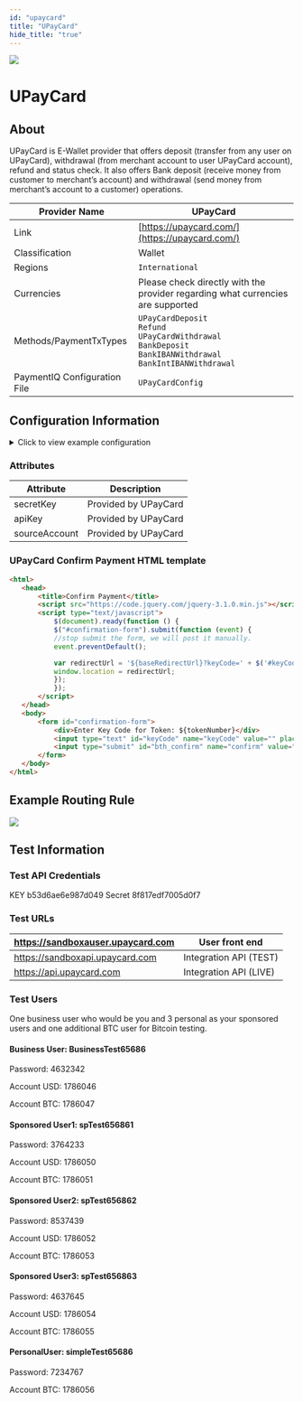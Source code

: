 ```yaml
--- 
id: "upaycard" 
title: "UPayCard"
hide_title: "true"
---
```

 
![](/img/providers/logos/upaycard.png)

# UPayCard

## About
UPayCard is E-Wallet provider that offers deposit (transfer from any user on UPayCard), withdrawal (from merchant account to user UPayCard account), refund and status check. It also offers Bank deposit (receive money from customer to merchant’s account) and withdrawal (send money from merchant’s account to a customer) operations.

| Provider Name                | UPayCard                                                                                                                            |
|------------------------------|-------------------------------------------------------------------------------------------------------------------------------------|
| Link                         | [https://upaycard.com/](https://upaycard.com/)                                                                                      |
| Classification               | Wallet                                                                                                                              |
| Regions                      | `International`                                                                                                                     |
| Currencies                   | Please check directly with the provider regarding what currencies are supported                                                     |
| Methods/PaymentTxTypes       | `UPayCardDeposit`<br/> `Refund`<br/> `UPayCardWithdrawal`<br/> `BankDeposit`<br/> `BankIBANWithdrawal`<br/> `BankIntIBANWithdrawal` |
| PaymentIQ Configuration File | `UPayCardConfig`                                                                                                                    |

## Configuration Information

<details>
<summary>Click to view example configuration</summary>
<br/>

```xml
<com.devcode.paymentiq.integration.upaycard.UPayCardConfig>
  <enabled>true</enabled>
  <useViqProxy>false</useViqProxy>
  <accounts>
    <entry>
      <string>UPC_USD</string>
      <account>
        <username>???</username>
        <password>???</password>
        <secretKey>???</secretKey><!--SECRET-->
        <service>1</service>
        <pendingUrl>??</pendingUrl><!--backToMerchantUrl-->
        <apiKey>???</apiKey><!--KEY-->
        <sourceAccount>???</sourceAccount>
      </account>
    </entry>
  </accounts>
  <testMode>false</testMode>
  <container>iframe</container>
  <width>1000</width>
  <height>700</height>
  <liveServiceEndPoint>https://api.upaycard.com/api/merchant</liveServiceEndPoint>
  <redirectUrl>${baseRedirectUrl}/api/upaycard/deposit/redirect/${ptx.txRefId}</redirectUrl>
  <callbackUrl>${baseCallbackUrl}/api/callback/upaycard/${ptx.txRefId}</callbackUrl>
  <bankMappings>
    <bankMapping>
      <!--TODO: use correct bank mapping here-->
      <countryCode>MLT</countryCode>
      <bankName>National Bank</bankName>
      <bankAddress>USA</bankAddress>
      <branchCity>Chicago</branchCity>
    </bankMapping>
  </bankMappings>
  <ewalletDepositConfirmationHtmlTemplateName>upaycard-confirm-ewallet-deposit-template</ewalletDepositConfirmationHtmlTemplateName>
  <bankDepositConfirmationHtmlTemplateName>upaycard-confirm-bank-deposit-template</bankDepositConfirmationHtmlTemplateName>
  <version>1.0</version>
</com.devcode.paymentiq.integration.upaycard.UPayCardConfig>

```
</details>

### Attributes

| Attribute     | Description          |
|---------------|----------------------|
| secretKey     | Provided by UPayCard |
| apiKey        | Provided by UPayCard |
| sourceAccount | Provided by UPayCard |

### UPayCard Confirm Payment HTML template

```html
<html>
   <head>
       <title>Confirm Payment</title>
       <script src="https://code.jquery.com/jquery-3.1.0.min.js"></script>
       <script type="text/javascript">
           $(document).ready(function () {
           $("#confirmation-form").submit(function (event) {
           //stop submit the form, we will post it manually.
           event.preventDefault();

           var redirectUrl = '${baseRedirectUrl}?keyCode=' + $('#keyCode').val();
           window.location = redirectUrl;
           });
           });
       </script>
   </head>
   <body>
       <form id="confirmation-form">
           <div>Enter Key Code for Token: ${tokenNumber}</div>
           <input type="text" id="keyCode" name="keyCode" value="" placeholder="Key Code">
           <input type="submit" id="bth_confirm" name="confirm" value="Confirm">
       </form>
   </body>
</html>
```


## Example Routing Rule
![](/img/providers/routing/upaycard.png)

## Test Information

### Test API Credentials
KEY	b53d6ae6e987d049
Secret	8f817edf7005d0f7

### Test URLs

| https://sandboxauser.upaycard.com | User front end         |
|-----------------------------------|------------------------|
| https://sandboxapi.upaycard.com   | Integration API (TEST) |
| https://api.upaycard.com          | Integration API (LIVE) |

### Test Users
One business user who would be you and 3 personal as your sponsored users and one additional BTC user for Bitcoin testing.

#### Business User: BusinessTest65686

Password: 4632342

Account USD: 1786046

Account BTC: 1786047


#### Sponsored User1: spTest656861

Password: 3764233

Account USD: 1786050

Account BTC: 1786051

#### Sponsored User2: spTest656862

Password: 8537439

Account USD: 1786052

Account BTC: 1786053

#### Sponsored User3: spTest656863

Password: 4637645

Account USD: 1786054

Account BTC: 1786055

#### PersonalUser: simpleTest65686

Password: 7234767

Account BTC: 1786056
